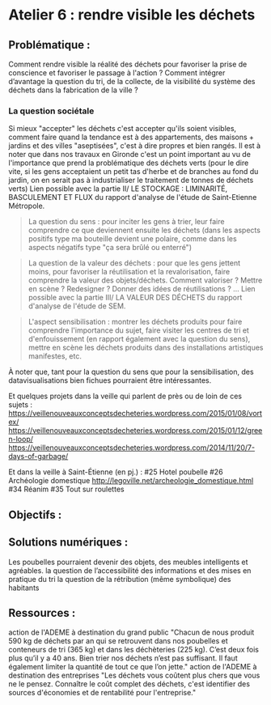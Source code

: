 # Atelier 6 : rendre visible les déchets

## Problématique : 

Comment rendre visible la réalité des déchets pour favoriser la prise de conscience et favoriser le passage à l'action ?
Comment intégrer d’avantage la question du tri, de la collecte, de la visibilité du système des déchets dans la fabrication de la ville ?

### La question sociétale
Si mieux "accepter" les déchets c'est accepter qu'ils soient visibles, comment faire quand la tendance est à des appartements, des maisons + jardins et des villes "aseptisées", c'est à dire propres et bien rangés. Il est à noter que dans nos travaux en Gironde c'est un point important au vu de l'importance que prend la problématique des déchets verts (pour le dire vite, si les gens acceptaient un petit tas d'herbe et de branches au fond du jardin, on en serait pas à industrialiser le traitement de tonnes de déchets verts)
Lien possible avec la partie II/ LE STOCKAGE : LIMINARITÉ, BASCULEMENT ET FLUX du rapport d'analyse de l'étude de Saint-Etienne Métropole.

> La question du sens : pour inciter les gens à trier, leur faire comprendre ce que deviennent ensuite les déchets (dans les aspects positifs type ma bouteille devient une polaire, comme dans les aspects négatifs type "ça sera brûlé ou enterré")

> La question de la valeur des déchets : pour que les gens jettent moins, pour favoriser la réutilisation et la revalorisation, faire comprendre la valeur des objets/déchets. Comment valoriser ? Mettre en scène ? Redesigner ? Donner des idées de réutilisations ? ...
Lien possible avec la partie III/ LA VALEUR DES DÉCHETS du rapport d'analyse de l'étude de SEM.

> L'aspect sensibilisation : montrer les déchets produits pour faire comprendre l'importance du sujet, faire visiter les centres de tri et d'enfouissement (en rapport également avec la question du sens), mettre en scène les déchets produits dans des installations artistiques manifestes, etc.

À noter que, tant pour la question du sens que pour la sensibilisation, des datavisualisations bien fichues pourraient être intéressantes.

Et quelques projets dans la veille qui parlent de près ou de loin de ces sujets :
https://veillenouveauxconceptsdecheteries.wordpress.com/2015/01/08/vortex/
https://veillenouveauxconceptsdecheteries.wordpress.com/2015/01/12/green-loop/
https://veillenouveauxconceptsdecheteries.wordpress.com/2014/11/20/7-days-of-garbage/

Et dans la veille à Saint-Étienne (en pj.) :
#25 Hotel poubelle
#26 Archéologie domestique http://legoville.net/archeologie_domestique.html
#34 Réanim
#35 Tout sur roulettes

## Objectifs :

 

## Solutions numériques : 

Les poubelles pourraient devenir des objets, des meubles intelligents et agréables.
 la question de l’accessibilité des informations et des mises en pratique du tri 
  la question de la rétribution (même symbolique) des habitants

## Ressources : 

action de l'ADEME à destination du grand public
"Chacun de nous produit 590 kg de déchets par an qui se retrouvent dans nos poubelles et conteneurs de tri (365 kg) et dans les déchèteries (225 kg). C’est deux fois plus qu’il y a 40 ans.
Bien trier nos déchets n’est pas suffisant. Il faut également limiter la quantité de tout ce que l’on jette."
action de l'ADEME à destination des entreprises
"Les déchets vous coûtent plus chers que vous ne le pensez.
Connaître le coût complet des déchets, c'est identifier des sources d'économies et de rentabilité pour l'entreprise."
